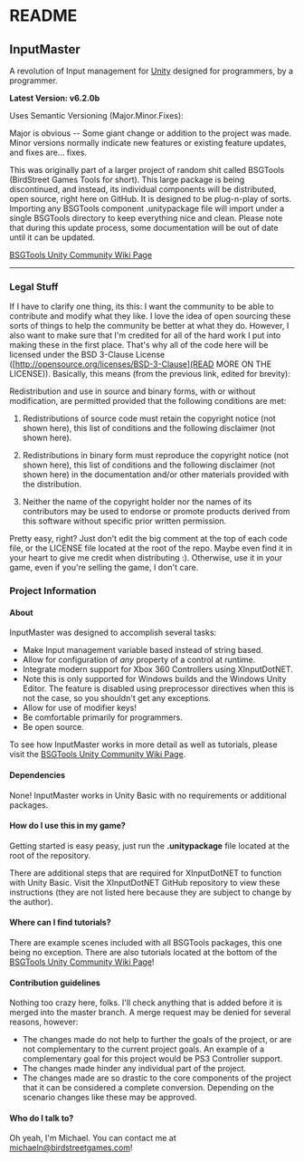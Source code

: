 # README #

## InputMaster ##

A revolution of Input management for [Unity](http://unity3d.com/) designed for programmers, by a programmer.

**Latest Version: v6.2.0b**

Uses Semantic Versioning (Major.Minor.Fixes):

Major is obvious -- Some giant change or addition to the project was made. Minor versions normally indicate new features or existing feature updates, and fixes are... fixes.

This was originally part of a larger project of random shit called BSGTools (BirdStreet Games Tools for short). This large package is being discontinued, and instead, its individual components will be distributed, open source, right here on GitHub. It is designed to be plug-n-play of sorts. Importing any BSGTools component .unitypackage file will import under a single BSGTools directory to keep everything nice and clean. Please note that during this update process, some documentation will be out of date until it can be updated.

[BSGTools Unity Community Wiki Page](http://wiki.unity3d.com/index.php/BSGTools)

---
### Legal Stuff ###

If I have to clarify one thing, its this: I want the community to be able to contribute and modify what they like. I love the idea of open sourcing these sorts of things to help the community be better at what they do. However, I also want to make sure that I'm credited for all of the hard work I put into making these in the first place. That's why all of the code here will be licensed under the BSD 3-Clause License ([http://opensource.org/licenses/BSD-3-Clause](READ MORE ON THE LICENSE)). Basically, this means (from the previous link, edited for brevity):

Redistribution and use in source and binary forms, with or without modification, are permitted provided that the following conditions are met:

1. Redistributions of source code must retain the copyright notice (not shown here), this list of conditions and the following disclaimer (not shown here).

2. Redistributions in binary form must reproduce the copyright notice (not shown here), this list of conditions and the following disclaimer (not shown here) in the documentation and/or other materials provided with the distribution.

3. Neither the name of the copyright holder nor the names of its contributors may be used to endorse or promote products derived from this software without specific prior written permission.

Pretty easy, right? Just don't edit the big comment at the top of each code file, or the LICENSE file located at the root of the repo. Maybe even find it in your heart to give me credit when distributing :). Otherwise, use it in your game, even if you're selling the game, I don't care.

### Project Information ###

#### About ###
InputMaster was designed to accomplish several tasks:
* Make Input management variable based instead of string based.
* Allow for configuration of *any* property of a control at runtime.
* Integrate modern support for Xbox 360 Controllers using XInputDotNET.
 * Note this is only supported for Windows builds and the Windows Unity Editor. The feature is disabled using preprocessor directives when this is not the case, so you shouldn't get any exceptions.
* Allow for use of modifier keys!
* Be comfortable primarily for programmers.
* Be open source.

To see how InputMaster works in more detail as well as tutorials, please visit the [BSGTools Unity Community Wiki Page](http://wiki.unity3d.com/index.php/BSGTools).

#### Dependencies ####
None! InputMaster works in Unity Basic with no requirements or additional packages.

#### How do I use this in my game? ###
Getting started is easy peasy, just run the **.unitypackage** file located at the root of the repository.

There are additional steps that are required for XInputDotNET to function with Unity Basic. Visit the XInputDotNET GitHub repository to view these instructions (they are not listed here because they are subject to change by the author).

#### Where can I find tutorials? ####
There are example scenes included with all BSGTools packages, this one being no exception. There are also tutorials located at the bottom of the [BSGTools Unity Community Wiki Page](http://wiki.unity3d.com/index.php/BSGTools)!

#### Contribution guidelines ####
Nothing too crazy here, folks. I'll check anything that is added before it is merged into the master branch. A merge request may be denied for several reasons, however:

* The changes made do not help to further the goals of the project, or are not complementary to the current project goals. An example of a complementary goal for this project would be PS3 Controller support.
* The changes made hinder any individual part of the project.
* The changes made are so drastic to the core components of the project that it can be considered a complete conversion. Depending on the scenario changes like these may be approved. 

#### Who do I talk to? ####
Oh yeah, I'm Michael. You can contact me at [michaeln@birdstreetgames.com](mailto:michaeln@birdstreetgames.com)!
